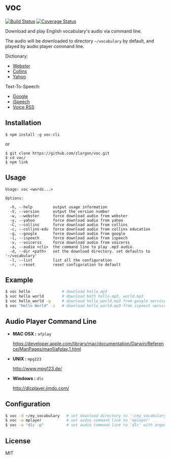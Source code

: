 # voc

[![Build Status](https://travis-ci.org/zlargon/voc.svg)](https://travis-ci.org/zlargon/voc) [![Coverage Status](https://coveralls.io/repos/github/zlargon/voc/badge.svg?branch=master)](https://coveralls.io/github/zlargon/voc?branch=master)

Download and play English vocabulary's audio via command line.

The audio will be downloaded to directory `~/vocabulary` by default, and played by audio player command line.

Dictionary:
 - [Webster](http://www.merriam-webster.com/)
 - [Collins](http://www.collinsdictionary.com/)
 - [Yahoo](http://tw.dictionary.search.yahoo.com)

Text-To-Speech:
 - [Google](https://translate.google.com/)
 - [iSpeech](http://www.ispeech.org/)
 - [Voice RSS](http://www.voicerss.org/)

## Installation

```
$ npm install -g voc-cli
```

or

```
$ git clone https://github.com/zlargon/voc.git
$ cd voc/
$ npm link
```

## Usage

```
Usage: voc <words...>

Options:

  -h, --help         output usage information
  -V, --version      output the version number
  -w, --webster      force download audio from webster
  -y, --yahoo        force download audio from yahoo
  -C, --collins      force download audio from collins
  -c, --collins-edu  force download audio from collins education
  -g, --google       force download audio from google
  -i, --ispeech      force download audio from ispeech
  -v, --voicerss     force download audio from voicerss
  -a, --audio <cli>  the command line to play .mp3 audio.
  -d, --dir <path>   set the download directory. set defaults to '~/vocabulary'
  -l, --list         list all the configuration
  -r, --reset        reset configuration to default
```

## Example

```bash
$ voc hello              # download hello.mp3
$ voc hello world        # download both hello.mp3, world.mp3
$ voc hello_world -g     # download hello_world.mp3 from google service
$ voc "Hello World" -i   # download hello_world.mp3 from ispeech service
```

## Audio Player Command Line

* __MAC OSX :__ `afplay`

  https://developer.apple.com/library/mac/documentation/Darwin/Reference/ManPages/man1/afplay.1.html

* __UNIX :__ `mpg123`

  http://www.mpg123.de/

* __Windows :__ `dlc`

  http://dlcplayer.jimdo.com/

## Configuration

```bash
$ voc -d ~/my_vocabulary   # set download directory to '~/my_vocabulary'
$ voc -a mplayer           # set audio command line to 'mplayer'
$ voc -a "dlc -p"          # set audio command line to 'dlc' with argument '-p'
```

## License

MIT
